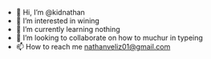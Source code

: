 - 👋 Hi, I’m @kidnathan
- 👀 I’m interested in wining
- 🌱 I’m currently learning nothing
- 💞️ I’m looking to collaborate on how to muchur in typeing
- 📫 How to reach me nathanveliz01@gmail.com

<!---
kidnathan/kidnathan is a ✨ special ✨ repository because its `README.md` (this file) appears on your GitHub profile.
You can click the Preview link to take a look at your changes.
--->
